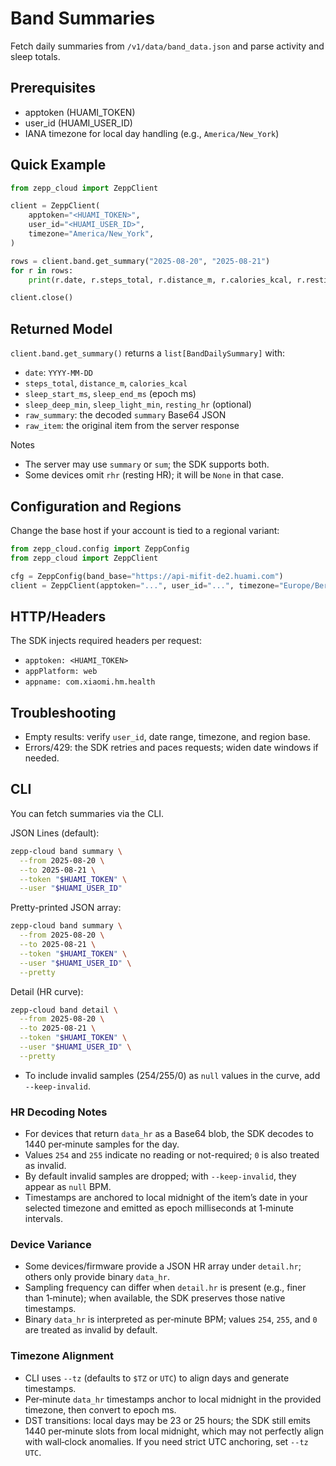 # Band Summaries

Fetch daily summaries from `/v1/data/band_data.json` and parse activity and sleep totals.

## Prerequisites
- apptoken (HUAMI_TOKEN)
- user_id (HUAMI_USER_ID)
- IANA timezone for local day handling (e.g., `America/New_York`)

## Quick Example
```python
from zepp_cloud import ZeppClient

client = ZeppClient(
    apptoken="<HUAMI_TOKEN>",
    user_id="<HUAMI_USER_ID>",
    timezone="America/New_York",
)

rows = client.band.get_summary("2025-08-20", "2025-08-21")
for r in rows:
    print(r.date, r.steps_total, r.distance_m, r.calories_kcal, r.resting_hr)

client.close()
```

## Returned Model
`client.band.get_summary()` returns a `list[BandDailySummary]` with:
- `date`: `YYYY-MM-DD`
- `steps_total`, `distance_m`, `calories_kcal`
- `sleep_start_ms`, `sleep_end_ms` (epoch ms)
- `sleep_deep_min`, `sleep_light_min`, `resting_hr` (optional)
- `raw_summary`: the decoded `summary` Base64 JSON
- `raw_item`: the original item from the server response

Notes
- The server may use `summary` or `sum`; the SDK supports both.
- Some devices omit `rhr` (resting HR); it will be `None` in that case.

## Configuration and Regions
Change the base host if your account is tied to a regional variant:
```python
from zepp_cloud.config import ZeppConfig
from zepp_cloud import ZeppClient

cfg = ZeppConfig(band_base="https://api-mifit-de2.huami.com")
client = ZeppClient(apptoken="...", user_id="...", timezone="Europe/Berlin", config=cfg)
```

## HTTP/Headers
The SDK injects required headers per request:
- `apptoken: <HUAMI_TOKEN>`
- `appPlatform: web`
- `appname: com.xiaomi.hm.health`

## Troubleshooting
- Empty results: verify `user_id`, date range, timezone, and region base.
- Errors/429: the SDK retries and paces requests; widen date windows if needed.

## CLI
You can fetch summaries via the CLI.

JSON Lines (default):
```bash
zepp-cloud band summary \
  --from 2025-08-20 \
  --to 2025-08-21 \
  --token "$HUAMI_TOKEN" \
  --user "$HUAMI_USER_ID"
```

Pretty-printed JSON array:
```bash
zepp-cloud band summary \
  --from 2025-08-20 \
  --to 2025-08-21 \
  --token "$HUAMI_TOKEN" \
  --user "$HUAMI_USER_ID" \
  --pretty
```

Detail (HR curve):
```bash
zepp-cloud band detail \
  --from 2025-08-20 \
  --to 2025-08-21 \
  --token "$HUAMI_TOKEN" \
  --user "$HUAMI_USER_ID" \
  --pretty
```

- To include invalid samples (254/255/0) as `null` values in the curve, add `--keep-invalid`.

### HR Decoding Notes
- For devices that return `data_hr` as a Base64 blob, the SDK decodes to 1440 per‑minute samples for the day.
- Values `254` and `255` indicate no reading or not-required; `0` is also treated as invalid.
- By default invalid samples are dropped; with `--keep-invalid`, they appear as `null` BPM.
- Timestamps are anchored to local midnight of the item’s date in your selected timezone and emitted as epoch milliseconds at 1‑minute intervals.

### Device Variance
- Some devices/firmware provide a JSON HR array under `detail.hr`; others only provide binary `data_hr`.
- Sampling frequency can differ when `detail.hr` is present (e.g., finer than 1‑minute); when available, the SDK preserves those native timestamps.
- Binary `data_hr` is interpreted as per‑minute BPM; values `254`, `255`, and `0` are treated as invalid by default.

### Timezone Alignment
- CLI uses `--tz` (defaults to `$TZ` or `UTC`) to align days and generate timestamps.
- Per‑minute `data_hr` timestamps anchor to local midnight in the provided timezone, then convert to epoch ms.
- DST transitions: local days may be 23 or 25 hours; the SDK still emits 1440 per‑minute slots from local midnight, which may not perfectly align with wall‑clock anomalies. If you need strict UTC anchoring, set `--tz UTC`.
